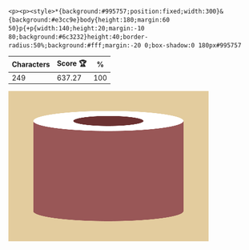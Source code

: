 `<p><p><style>*{background:#995757;position:fixed;width:300}&{background:#e3cc9e}body{height:180;margin:60 50}p{+p{width:140;height:20;margin:-10 80;background:#6c3232}height:40;border-radius:50%;background:#fff;margin:-20 0;box-shadow:0 180px#995757`

| Characters | Score 🏆 | %   |
| ---------- | -------- | --- |
| 249        | 637.27   | 100 |

![](/2025/Apr2025/12/20250412.png)
